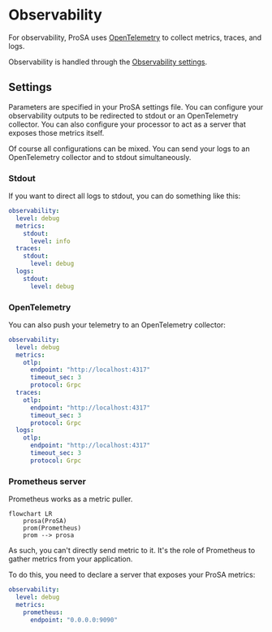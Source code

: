 # Observability

For observability, ProSA uses [OpenTelemetry](https://opentelemetry.io/) to collect metrics, traces, and logs.

Observability is handled through the [Observability settings](https://docs.rs/prosa-utils/latest/prosa_utils/config/observability/struct.Observability.html).

## Settings

Parameters are specified in your ProSA settings file.
You can configure your observability outputs to be redirected to stdout or an OpenTelemetry collector.
You can also configure your processor to act as a server that exposes those metrics itself.

Of course all configurations can be mixed. You can send your logs to an OpenTelemetry collector and to stdout simultaneously.

### Stdout

If you want to direct all logs to stdout, you can do something like this:
```yaml
observability:
  level: debug
  metrics:
    stdout:
      level: info
  traces:
    stdout:
      level: debug
  logs:
    stdout:
      level: debug
```

### OpenTelemetry

You can also push your telemetry to an OpenTelemetry collector:
```yaml
observability:
  level: debug
  metrics:
    otlp:
      endpoint: "http://localhost:4317"
      timeout_sec: 3
      protocol: Grpc
  traces:
    otlp:
      endpoint: "http://localhost:4317"
      timeout_sec: 3
      protocol: Grpc
  logs:
    otlp:
      endpoint: "http://localhost:4317"
      timeout_sec: 3
      protocol: Grpc
```

### Prometheus server

Prometheus works as a metric puller.

``` mermaid
flowchart LR
    prosa(ProSA)
    prom(Prometheus)
    prom --> prosa
```

As such, you can't directly send metric to it.
It's the role of Prometheus to gather metrics from your application.

To do this, you need to declare a server that exposes your ProSA metrics:
```yaml
observability:
  level: debug
  metrics:
    prometheus:
      endpoint: "0.0.0.0:9090"
```
